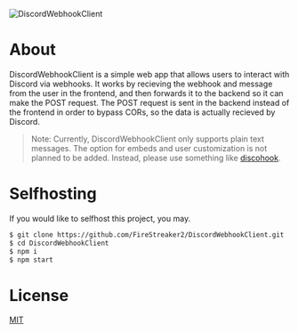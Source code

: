 ![DiscordWebhookClient](https://socialify.git.ci/FireStreaker2/DiscordWebhookClient/image?description=1&forks=1&issues=1&name=1&owner=1&pulls=1&stargazers=1&theme=Dark)

# About
DiscordWebhookClient is a simple web app that allows users to interact with Discord via webhooks. It works by recieving the webhook and message from the user in the frontend, and then forwards it to the backend so it can make the POST request. The POST request is sent in the backend instead of the frontend in order to bypass CORs, so the data is actually recieved by Discord.

> Note: Currently, DiscordWebhookClient only supports plain text messages. The option for embeds and user customization is not planned to be added. Instead, please use something like [discohook](https://discohook.org/).

# Selfhosting
If you would like to selfhost this project, you may.
```bash
$ git clone https://github.com/FireStreaker2/DiscordWebhookClient.git
$ cd DiscordWebhookClient
$ npm i
$ npm start
```

# License
[MIT](https://github.com/FireStreaker2/DiscordWebhookClient/blob/main/LICENSE)